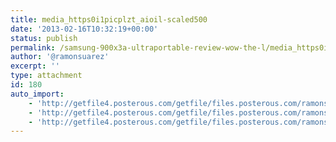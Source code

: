 ```yaml
---
title: media_https0i1picplzt_aioil-scaled500
date: '2013-02-16T10:32:19+00:00'
status: publish
permalink: /samsung-900x3a-ultraportable-review-wow-the-l/media_https0i1picplzt_aioil-scaled500
author: '@ramonsuarez'
excerpt: ''
type: attachment
id: 180
auto_import:
    - 'http://getfile4.posterous.com/getfile/files.posterous.com/ramonsuarez/lAyjDAbmJtmdnCDpqAdpedokscpdDjbfznosslfmeufkrmCIohBDBrmmghad/media_https0i1picplzt_AIoil.jpg.scaled500.jpg'
    - 'http://getfile4.posterous.com/getfile/files.posterous.com/ramonsuarez/lAyjDAbmJtmdnCDpqAdpedokscpdDjbfznosslfmeufkrmCIohBDBrmmghad/media_https0i1picplzt_AIoil.jpg.scaled500.jpg'
    - 'http://getfile4.posterous.com/getfile/files.posterous.com/ramonsuarez/lAyjDAbmJtmdnCDpqAdpedokscpdDjbfznosslfmeufkrmCIohBDBrmmghad/media_https0i1picplzt_AIoil.jpg.scaled500.jpg'
---
```

<!DOCTYPE html PUBLIC "-//W3C//DTD HTML 4.0 Transitional//EN" "http://www.w3.org/TR/REC-html40/loose.dtd">
<?xml encoding="UTF-8">
